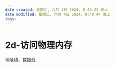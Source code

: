 ```yaml
---
date created: 星期二, 六月 4日 2024, 8:48:23 晚上
date modified: 星期二, 六月 4日 2024, 8:48:44 晚上
tags: 
---
```


# 2d-访问物理内存

地址线、数据线